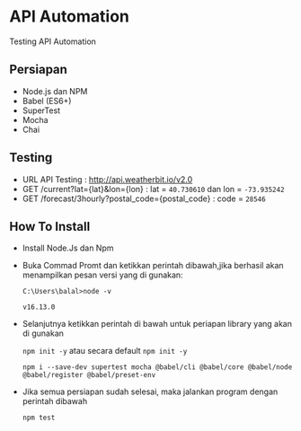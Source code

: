 # API Automation

Testing API Automation


## Persiapan

- Node.js dan NPM
- Babel (ES6+)
- SuperTest
- Mocha
- Chai



## Testing

- URL API Testing : http://api.weatherbit.io/v2.0
- GET /current?lat={lat}&lon={lon} : lat = `40.730610` dan lon = `-73.935242`
- GET /forecast/3hourly?postal_code={postal_code}  : code = `28546`



## How To Install

- Install Node.Js dan Npm

- Buka Commad Promt dan ketikkan perintah dibawah,jika berhasil akan menampilkan pesan versi yang di gunakan:

  `C:\Users\balal>node -v`
  
  `v16.13.0`
  
- Selanjutnya ketikkan perintah di bawah untuk periapan library yang akan di gunakan
  
  `npm init -y` atau secara default `npm init -y`
  
  `npm i --save-dev supertest mocha @babel/cli @babel/core @babel/node @babel/register @babel/preset-env`

- Jika semua persiapan sudah selesai, maka jalankan program dengan perintah dibawah

  `npm test`

